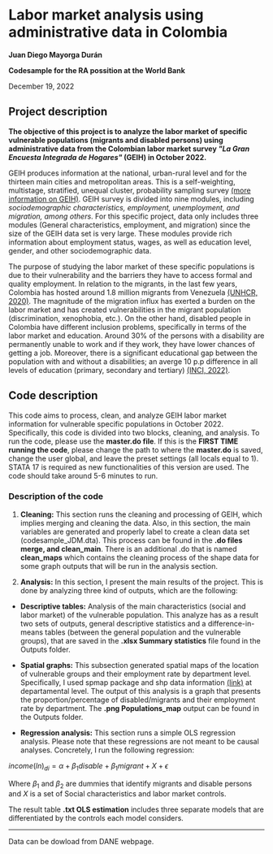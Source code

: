 # Labor market analysis using administrative data in Colombia

**Juan Diego Mayorga Durán**

**Codesample for the RA possition at the World Bank**

December 19, 2022

## Project description

**The objective of this project is to analyze the labor market of specific vulnerable populations (migrants and disabled persons) using administrative data from the Colombian labor market survey *"La Gran Encuesta Integrada de Hogares"* (GEIH) in October 2022.** 

GEIH produces information at the national, urban-rural level and for the thirteen main cities and metropolitan areas. This is a self-weighting, multistage, stratified, unequal cluster, probability sampling survey [(more information on GEIH)](https://www.dane.gov.co/index.php/estadisticas-por-tema/mercado-laboral/empleo-y-desempleo/geih-historicos). GEIH survey is divided into nine modules, including *sociodemographic characteristics, employment, unemployment, and migration, among others*. For this specific project, data only includes three modules (General characteristics, employment, and migration) since the size of the GEIH data set is very large. These modules provide rich information about employment status, wages, as well as education level, gender, and other sociodemographic data.

The purpose of studying the labor market of these specific populations is due to their vulnerability and the barriers they have to access formal and quality employment. In relation to the migrants, in the last few years, Colombia has hosted around 1.8 million migrants from Venezuela [(UNHCR, 2020)](https://www.unhcr.org/globaltrends#:~:text=During%202020%2C%20several%20crises,within%20and%20beyond%20countries'%20borders.). The magnitude of the migration influx has exerted a burden on the labor market and has created vulnerabilities in the migrant population (discrimination, xenophobia, etc.). On the other hand, disabled people in Colombia have different inclusion problems, specifically in terms of the labor market and education. Around 30% of the persons with a disability are permanently unable to work and if they work, they have lower chances of getting a job. Moreover, there is a significant educational gap between the population with and without a disabilities; an averge 10 p.p difference in all levels of education (primary, secondary and tertiary) [(INCI, 2022)](https://www.inci.gov.co/blog/la-discapacidad-en-colombia-segun-estadisticas-del-dane). 

 ## Code description 
 
This code aims to process, clean, and analyze GEIH labor market information for vulnerable specific populations in October 2022. Specifically, this code is divided into two blocks, cleaning, and analysis. To run the code, please use the **master.do file**. If this is the **FIRST TIME running the code**, please change the path to where the **master.do** is saved, change the user global, and leave the preset settings (all locals equal to 1). STATA 17 is required as new functionalities of this version are used. The code should take around 5-6 minutes to run. 

### Description of the code 

1. **Cleaning:** This section runs the cleaning and processing of GEIH, which implies merging and cleaning the data. Also, in this section, the main variables are generated and properly label to create a clean data set (codesample_JDM.dta). This process can be found in the **.do files merge, and clean_main**. There is an additional .do that is named **clean_maps** which contains the cleaning process of the shape data for some graph outputs that will be run in the analysis section.


3. **Analysis:** In this section, I present the main results of the project. This is done by analyzing three kind of outputs, which are the following: 

 - **Descriptive tables:** Analysis of the main characteristics (social and labor market) of the vulnerable population. This analyze has as a result two sets of outputs, general descriptive statistics and a difference-in-means tables (between the general population and the vulnerable groups), that are saved in the **.xlsx Summary statistics** file found in the Outputs folder.  
 
 - **Spatial graphs:** This subsection generated spatial maps of the location of vulnerable groups and their employment rate by department level. Specifically, I used spmap package and shp data information [(link)](https://sites.google.com/site/seriescol/shapes) at departamental level. The output of this analysis is a graph that presents the proportion/percentage of disabled/migrants and their employment rate by department. The **.png Populations_map** output can be found in the Outputs folder.
 
 - **Regression analysis:** This section runs a simple OLS regression analysis. Please note that these regressions are not meant to be causal analyses. Concretely, I run the following regression: 

$income(ln)_{di} =  \alpha+\beta_1 disable + \beta_1 migrant + X + \epsilon$

Where $\beta_1$ and $\beta_2$ are dummies that identify migrants and disable persons and $X$ is a set of Social characteristics and labor market controls.

The result table **.txt OLS estimation** includes three separate models that are differentiated by the controls each model considers.

***********
Data can be dowload from DANE webpage.
